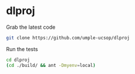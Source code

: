 # dlproj

Grab the latest code

```bash
git clone https://github.com/umple-ucsop/dlproj
```

Run the tests

```bash
cd dlproj
(cd ./build/ && ant -Dmyenv=local)
```
